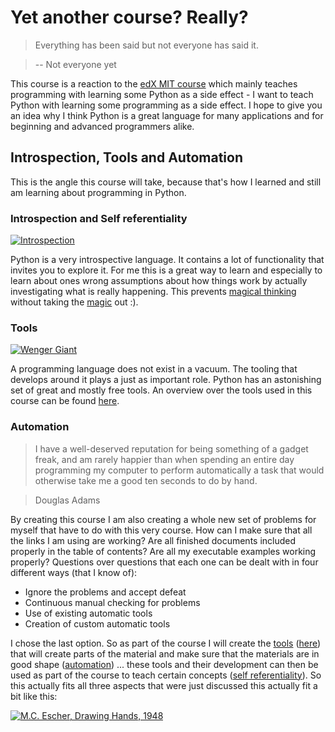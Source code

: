# Yet another course? Really?

> Everything has been said but not everyone has said it.

> -- Not everyone yet

This course is a reaction to the [edX MIT course](https://www.edx.org/course/introduction-computer-science-mitx-6-00-1x-6) which mainly teaches programming with learning some Python as a side effect - I want to teach Python with learning some programming as a side effect. I hope to give you an idea why I think Python is a great language for many applications and for beginning and advanced programmers alike.

## Introspection, Tools and Automation

This is the angle this course will take, because that's how I learned and still am learning about programming in Python.

### Introspection and Self referentiality

[![Introspection](https://goo.gl/sq1OkT)](https://en.wikipedia.org/wiki/Droste_effect)

Python is a very introspective language. It contains a lot of functionality that invites you to explore it. For me this is a great way to learn and especially to learn about ones wrong assumptions about how things work by actually investigating what is really happening. This prevents [magical thinking](https://en.wikipedia.org/wiki/Cargo_cult_programming) without taking the [magic](http://www.outpost9.com/reference/jargon/jargon_46.html) out :).

### Tools

[![Wenger Giant](https://c2.staticflickr.com/6/5183/5755042801_850b1ffb2c_b.jpg)](https://www.flickr.com/photos/ojimbo/5755042801)

A programming language does not exist in a vacuum. The tooling that develops around it plays a just as important role. Python has an astonishing set of great and mostly free tools. An overview over the tools used in this course can be found [here](../introspection/README.md#tools-for-exploration).

### Automation

> I have a well-deserved reputation for being something of a gadget freak, and am rarely happier than when spending an entire day programming my computer to perform automatically a task that would otherwise take me a good ten seconds to do by hand.

> Douglas Adams 

By creating this course I am also creating a whole new set of problems for myself that have to do with this very course. How can I make sure that all the links I am using are working? Are all finished documents included properly in the table of contents? Are all my executable examples working properly? Questions over questions that each one can be dealt with in four different ways (that I know of):
        
* Ignore the problems and accept defeat
* Continuous manual checking for problems
* Use of existing automatic tools
* Creation of custom automatic tools

I chose the last option. So as part of the course I will create the [tools](#tools) ([here](../_tools/README.md)) that will create parts of the material and make sure that the materials are in good shape ([automation](#automation)) ... these tools and their development can then be used as part of the course to teach certain concepts ([self referentiality](#introspection-and-self-referentiality)). So this actually fits all three aspects that were just discussed this actually fit a bit like this:

[![M.C. Escher, Drawing Hands, 1948](http://c7.staticflickr.com/4/3016/2879644822_34d42d0413_b.jpg)](https://www.flickr.com/photos/jameswy_wang/2879644822/in/photostream/)
